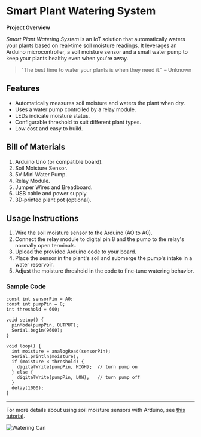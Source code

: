 # Smart Plant Watering System

**Project Overview**

*Smart Plant Watering System* is an IoT solution that automatically waters your plants based on real-time soil moisture readings. It leverages an Arduino microcontroller, a soil moisture sensor and a small water pump to keep your plants healthy even when you're away.

> "The best time to water your plants is when they need it." – Unknown

## Features

- Automatically measures soil moisture and waters the plant when dry.
- Uses a water pump controlled by a relay module.
- LEDs indicate moisture status.
- Configurable threshold to suit different plant types.
- Low cost and easy to build.

## Bill of Materials

1. Arduino Uno (or compatible board).
2. Soil Moisture Sensor.
3. 5V Mini Water Pump.
4. Relay Module.
5. Jumper Wires and Breadboard.
6. USB cable and power supply.
7. 3D‑printed plant pot (optional).

## Usage Instructions

1. Wire the soil moisture sensor to the Arduino (AO to A0).
2. Connect the relay module to digital pin 8 and the pump to the relay's normally open terminals.
3. Upload the provided Arduino code to your board.
4. Place the sensor in the plant's soil and submerge the pump's intake in a water reservoir.
5. Adjust the moisture threshold in the code to fine‑tune watering behavior.

### Sample Code

```
const int sensorPin = A0;
const int pumpPin = 8;
int threshold = 600;

void setup() {
  pinMode(pumpPin, OUTPUT);
  Serial.begin(9600);
}

void loop() {
  int moisture = analogRead(sensorPin);
  Serial.println(moisture);
  if (moisture < threshold) {
    digitalWrite(pumpPin, HIGH);  // turn pump on
  } else {
    digitalWrite(pumpPin, LOW);   // turn pump off
  }
  delay(1000);
}
```

---

For more details about using soil moisture sensors with Arduino, see [this tutorial](https://docs.arduino.cc/tutorials/uno-soil-moisture-sensor).

![Watering Can](https://upload.wikimedia.org/wikipedia/commons/thumb/c/cc/Watering-can.svg/640px-Watering-can.svg.png)
